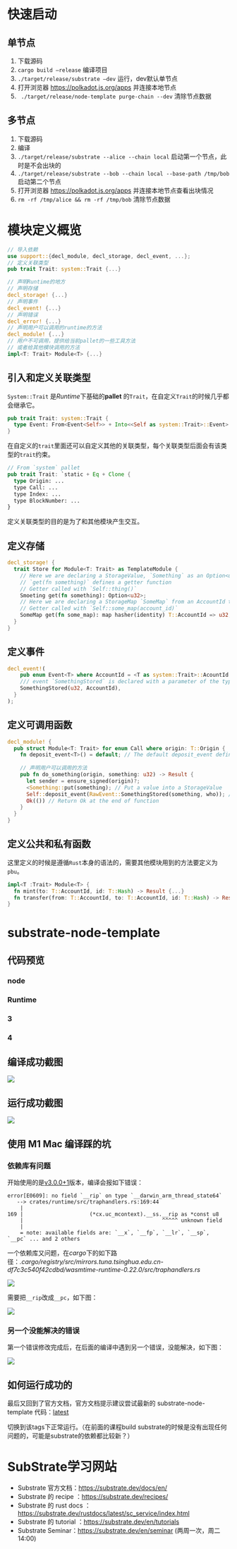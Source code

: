 # 快速启动

## 单节点

1. 下载源码
2. `cargo build —release` 编译项目
3. `./target/release/substrate —dev` 运行，dev默认单节点
4. 打开浏览器 https://polkadot.js.org/apps 并连接本地节点
5. ` ./target/release/node-template purge-chain --dev` 清除节点数据

## 多节点

1. 下载源码
2. 编译
3. `./target/release/substrate --alice --chain local` 启动第一个节点，此时是不会出块的
4. `./target/release/substrate --bob --chain local --base-path /tmp/bob` 启动第二个节点
5. 打开浏览器 https://polkadot.js.org/apps 并连接本地节点查看出块情况
6. `rm -rf /tmp/alice && rm -rf /tmp/bob` 清除节点数据

# 模块定义概览

```rust
// 导入依赖
use support::{decl_module, decl_storage, decl_event, ...};
// 定义关联类型
pub trait Trait: system::Trait {...}

// 声明Runtime的地方
// 声明存储
decl_storage! {...}
// 声明事件
decl_event! {...}
// 声明错误
decl_error! {...}
// 声明用户可以调用的runtime的方法
decl_module! {...}
// 用户不可调用，提供给当前pallet的一些工具方法
// 或者给其他模块调用的方法
impl<T: Trait> Module<T> {...}
```

## 引入和定义关联类型

`System::Trait` 是*Runtime*下基础的**pallet** 的`Trait`，在自定义`Trait`的时候几乎都会继承它。

```rust
pub trait Trait: system::Trait {
  type Event: From<Event<Self>> + Into<<Self as system::Trait>::Event>
}
```

在自定义的`trait`里面还可以自定义其他的关联类型，每个关联类型后面会有该类型的`trait`约束。

```rust
// From `system` pallet
pub trait Trait: `static + Eq + Clone {
  type Origin: ...
  type Call: ...
  type Index: ...
  type BlockNumber: ...
}
```

定义关联类型的目的是为了和其他模块产生交互。

## 定义存储

```rust
decl_storage! {
  trait Store for Module<T: Trait> as TemplateModule {
    // Here we are declaring a StorageValue, `Something` as an Option<u32>
    // `get(fn something)` defines a getter function
    // Getter called with `Self::thing()`
    Smoeting get(fn something): Option<u32>;
    // Here we are declaring a StorageMap `SomeMap` from an AccountId to a Hash.
    // Getter called with `Self::some_map(account_id)`
    SomeMap get(fn some_map): map hasher(identity) T::AccountId => u32;
  }
}
```



## 定义事件

```rust
decl_event!(
	pub enum Event<T> where AccountId = <T as system::Trait>::AcountId {
    /// event `SomethingStored` is declared with a parameter of the type `u32` and `AccountId`
    SomethingStored(u32, AccountId),
  }
);
```



## 定义可调用函数

```rust
decl_module! {
  pub struct Module<T: Trait> for enum Call where origin: T::Origin {
    fn deposit_event<T>() = default; // The default deposit_event definition
    
    // 声明用户可以调用的方法
    pub fn do_something(origin, something: u32) -> Result {
      let sender = ensure_signed(origin)?;
      <Something::put(something); // Put a value into a StorageValue
      Self::deposit_event(RawEvent::SomethingStored(something, who)); // Emit Event
      Ok(()) // Return Ok at the end of function
    }
  }
}
```



## 定义公共和私有函数

这里定义的时候是遵循`Rust`本身的语法的，需要其他模块用到的方法要定义为`pbu`。

```rust
impl<T :Trait> Module<T> {
  fn mint(to: T::AccountId, id: T::Hash) -> Result {...}
  fn transfer(from: T::AccountId, to: T::AccountId, id: T::Hash) -> Result {...}
}
```



# substrate-node-template

## 代码预览

### node



### Runtime





### 3

### 4

## 编译成功截图

![](./imgs/build-finished.jpg)

## 运行成功截图

![](./imgs/run-finished.jpg)

## 使用 M1 Mac 编译踩的坑



### 依赖库有问题

开始使用的是[v3.0.0+1](https://github.com/substrate-developer-hub/substrate-node-template/tree/v3.0.0+1)版本，编译会报如下错误：

```
error[E0609]: no field `__rip` on type `__darwin_arm_thread_state64`
   --> crates/runtime/src/traphandlers.rs:169:44
    |
169 |                     (*cx.uc_mcontext).__ss.__rip as *const u8
    |                                            ^^^^^ unknown field
    |
    = note: available fields are: `__x`, `__fp`, `__lr`, `__sp`, `__pc` ... and 2 others
```

一个依赖库又问题，在*cargo*下的如下路径：*.cargo/registry/src/mirrors.tuna.tsinghua.edu.cn-df7c3c540f42cdbd/wasmtime-runtime-0.22.0/src/traphandlers.rs*

![](./imgs/Q-1.jpg)

需要把`__rip`改成`__pc`，如下图：

![](./imgs/A-1.jpg)

### 另一个没能解决的错误

第一个错误修改完成后，在后面的编译中遇到另一个错误，没能解决，如下图：

![](./imgs/Q-3.jpg)

## 如何运行成功的

最后又回到了官方文档，官方文档提示建议尝试最新的 substrate-node-template 代码：[latest](https://github.com/substrate-developer-hub/substrate-node-template/tree/latest)

切换到该tags下正常运行。（在前面的课程build substrate的时候是没有出现任何问题的，可能是substrate的依赖都比较新？）

# SubStrate学习网站

- Substrate 官方文档：https://substrate.dev/docs/en/
- Substrate 的 recipe ：https://substrate.dev/recipes/
- Substrate 的 rust docs ：https://substrate.dev/rustdocs/latest/sc_service/index.html
- Substrate 的 tutorial ：https://substrate.dev/en/tutorials
- Substrate Seminar：https://substrate.dev/en/seminar  (两周一次，周二 14:00)

